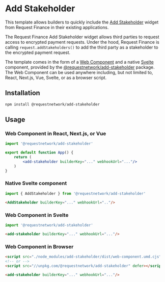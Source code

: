 # Add Stakeholder

This template allows builders to quickly include the [Add Stakeholder](https://docs.request.finance/faq#i-am-integrating-the-request-network.-can-i-get-access-to-users-data-on-request-finance) widget from Request Finance in their existing applications.

The Request Finance Add Stakeholder widget allows third parties to request access to encrypted payment requests. Under the hood, Request Finance is calling `request.addStakeholders()` to add the third party as a stakeholder to the encrypted payment request.

The template comes in the form of a [Web Component](https://www.webcomponents.org/introduction#how-do-i-use-a-web-component-) and a native [Svelte](https://svelte.dev/) component, provided by the [@requestnetwork/add-stakeholder](https://www.npmjs.com/package/@requestnetwork/add-stakeholder)  package. The Web Component can be used anywhere including, but not limited to, React, Next.js, Vue, Svelte, or as a browser script.

## Installation

```bash
npm install @requestnetwork/add-stakeholder
```

## Usage

### Web Component in React, Next.js, or Vue

```jsx
import '@requestnetwork/add-stakeholder'

export default function App() {
    return (
        <add-stakeholder builderKey="..." webhookUrl="..."/>
    )
}
```

### Native Svelte component

```javascript
import { AddStakeholder } from '@requestnetwork/add-stakeholder'
```

```html
<AddStakeholder builderKey="..." webhookUrl=".."/> 
```

### Web Component in Svelte

```javascript
import '@requestnetwork/add-stakeholder'
```

```html
<add-stakeholder builderKey="..." webhookUrl="..."/>
```

### Web Component in Browser

```html
<script src="./node_modules/add-stakeholder/dist/web-component.umd.cjs" defer></script>
<!-- or -->
<script src="//unpkg.com/@requestnetwork/add-stakeholder" defer></script>

<add-stakeholder builderKey="..." webhookUrl="..."/>
```
